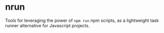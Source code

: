 # nrun
Tools for leveraging the power of ```npm run``` npm scripts, as a lightweight task runner alternative for Javascript projects.
